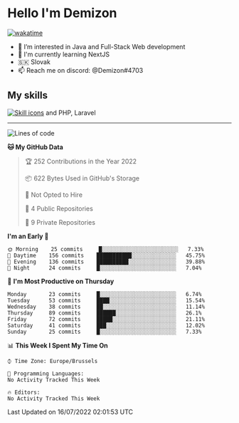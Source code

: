 # Hello I'm Demizon
[![wakatime](https://wakatime.com/badge/user/6ad1949f-d6d7-44f9-9eee-c35e54cc499b.svg)](https://wakatime.com/@6ad1949f-d6d7-44f9-9eee-c35e54cc499b)
- 👀 I’m interested in Java and Full-Stack Web development
- 🌱 I'm currently learning NextJS
- 🇸🇰 Slovak
- 📫 Reach me on discord: @Demizon#4703

## My skills
[![Skill icons](https://skillicons.dev/icons?i=java,js,ts,html,css,react,py,git,docker,linux,mysql,mongo&theme=dark)](https://github.com/Demizon3433) and PHP, Laravel

---

<!--START_SECTION:waka-->
![Lines of code](https://img.shields.io/badge/From%20Hello%20World%20I%27ve%20Written-44%20Thousand%20lines%20of%20code-blue)

**🐱 My GitHub Data** 

> 🏆 252 Contributions in the Year 2022
 > 
> 📦 622 Bytes Used in GitHub's Storage 
 > 
> 🚫 Not Opted to Hire
 > 
> 📜 4 Public Repositories 
 > 
> 🔑 9 Private Repositories  
 > 
**I'm an Early 🐤** 

```text
🌞 Morning    25 commits     █░░░░░░░░░░░░░░░░░░░░░░░░   7.33% 
🌆 Daytime    156 commits    ███████████░░░░░░░░░░░░░░   45.75% 
🌃 Evening    136 commits    ██████████░░░░░░░░░░░░░░░   39.88% 
🌙 Night      24 commits     █░░░░░░░░░░░░░░░░░░░░░░░░   7.04%

```
📅 **I'm Most Productive on Thursday** 

```text
Monday       23 commits     █░░░░░░░░░░░░░░░░░░░░░░░░   6.74% 
Tuesday      53 commits     ████░░░░░░░░░░░░░░░░░░░░░   15.54% 
Wednesday    38 commits     ██░░░░░░░░░░░░░░░░░░░░░░░   11.14% 
Thursday     89 commits     ██████░░░░░░░░░░░░░░░░░░░   26.1% 
Friday       72 commits     █████░░░░░░░░░░░░░░░░░░░░   21.11% 
Saturday     41 commits     ███░░░░░░░░░░░░░░░░░░░░░░   12.02% 
Sunday       25 commits     █░░░░░░░░░░░░░░░░░░░░░░░░   7.33%

```


📊 **This Week I Spent My Time On** 

```text
⌚︎ Time Zone: Europe/Brussels

💬 Programming Languages: 
No Activity Tracked This Week

🔥 Editors: 
No Activity Tracked This Week

```


 Last Updated on 16/07/2022 02:01:53 UTC
<!--END_SECTION:waka-->

